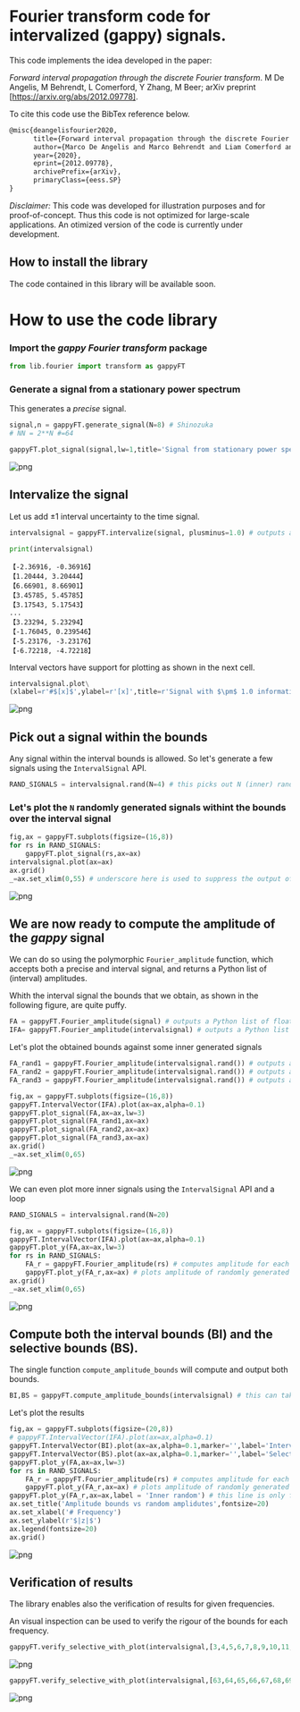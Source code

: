 # Fourier transform code for intervalized (gappy) signals.

This code implements the idea developed in the paper:

*Forward interval propagation through the discrete Fourier transform*. 
M De Angelis, M Behrendt, L Comerford, Y Zhang, M Beer; 
arXiv preprint [https://arxiv.org/abs/2012.09778].

[https://arxiv.org/abs/2012.09778]: https://arxiv.org/abs/2012.09778

To cite this code use the BibTex reference below. 

```latex
@misc{deangelisfourier2020,
      title={Forward interval propagation through the discrete Fourier transform}, 
      author={Marco De Angelis and Marco Behrendt and Liam Comerford and Yuanjin Zhang and Michael Beer},
      year={2020},
      eprint={2012.09778},
      archivePrefix={arXiv},
      primaryClass={eess.SP}
}
```
*Disclaimer:* This code was developed for illustration purposes and for proof-of-concept. Thus this code is not optimized for large-scale applications. An otimized version of the code is currently under development.

## How to install the library
The code contained in this library will be available soon.

# How to use the code library

### Import the *gappy Fourier transform* package


```python
from lib.fourier import transform as gappyFT
```

### Generate a signal from a stationary power spectrum

This generates a *precise* signal.


```python
signal,n = gappyFT.generate_signal(N=8) # Shinozuka
# NN = 2**N #=64
```


```python
gappyFT.plot_signal(signal,lw=1,title='Signal from stationary power spectrum',color='rebeccapurple')
```


![png](fig/output_4_0.png)


## Intervalize the signal
Let us add $\pm$1 interval uncertainty to the time signal. 


```python
intervalsignal = gappyFT.intervalize(signal, plusminus=1.0) # outputs an interval vector
```


```python
print(intervalsignal)
```

    【-2.36916, -0.36916】
    【1.20444, 3.20444】
    【6.66901, 8.66901】
    【3.45785, 5.45785】
    【3.17543, 5.17543】
    ...
    【3.23294, 5.23294】
    【-1.76045, 0.239546】
    【-5.23176, -3.23176】
    【-6.72218, -4.72218】


Interval vectors have support for plotting as shown in the next cell.


```python
intervalsignal.plot\
(xlabel=r'#$[x]$',ylabel=r'[x]',title=r'Signal with $\pm$ 1.0 information gaps (intervals)')
```


![png](fig/output_9_0.png)


## Pick out a signal within the bounds

Any signal within the interval bounds is allowed. So let's generate a few signals using the `IntervalSignal` API.


```python
RAND_SIGNALS = intervalsignal.rand(N=4) # this picks out N (inner) random signals within the bounds
```

### Let's plot the `N` randomly generated signals withint the bounds over the interval signal


```python
fig,ax = gappyFT.subplots(figsize=(16,8))
for rs in RAND_SIGNALS:
    gappyFT.plot_signal(rs,ax=ax)
intervalsignal.plot(ax=ax)
ax.grid()
_=ax.set_xlim(0,55) # underscore here is used to suppress the output of this line
```

![png](fig/output_13_1.png)


## We are now ready to compute the amplitude of the *gappy* signal

We can do so using the polymorphic `Fourier_amplitude` function, which accepts both a precise and interval signal, and returns a Python list of (interval) amplitudes.

Whith the interval signal the bounds that we obtain, as shown in the following figure, are quite puffy. 


```python
FA = gappyFT.Fourier_amplitude(signal) # outputs a Python list of floats
IFA= gappyFT.Fourier_amplitude(intervalsignal) # outputs a Python list of Intervals
```

Let's plot the obtained bounds against some inner generated signals


```python
FA_rand1 = gappyFT.Fourier_amplitude(intervalsignal.rand()) # outputs a Python list of floats
FA_rand2 = gappyFT.Fourier_amplitude(intervalsignal.rand()) # outputs a Python list of floats
FA_rand3 = gappyFT.Fourier_amplitude(intervalsignal.rand()) # outputs a Python list of floats
```


```python
fig,ax = gappyFT.subplots(figsize=(16,8))
gappyFT.IntervalVector(IFA).plot(ax=ax,alpha=0.1)
gappyFT.plot_signal(FA,ax=ax,lw=3)
gappyFT.plot_signal(FA_rand1,ax=ax)
gappyFT.plot_signal(FA_rand2,ax=ax)
gappyFT.plot_signal(FA_rand3,ax=ax)
ax.grid()
_=ax.set_xlim(0,65)
```


![png](fig/output_18_1.png)


We can even plot more inner signals using the `IntervalSignal` API and a loop


```python
RAND_SIGNALS = intervalsignal.rand(N=20) 
```


```python
fig,ax = gappyFT.subplots(figsize=(16,8))
gappyFT.IntervalVector(IFA).plot(ax=ax,alpha=0.1)
gappyFT.plot_y(FA,ax=ax,lw=3)
for rs in RAND_SIGNALS:
    FA_r = gappyFT.Fourier_amplitude(rs) # computes amplitude for each generated signal
    gappyFT.plot_y(FA_r,ax=ax) # plots amplitude of randomly generated signal
ax.grid()
_=ax.set_xlim(0,65)
```


![png](fig/output_21_1.png)



## Compute both the interval bounds (BI) and the selective bounds (BS).

The single function `compute_amplitude_bounds` will compute and output both bounds.


```python
BI,BS = gappyFT.compute_amplitude_bounds(intervalsignal) # this can take a bit
```

Let's plot the results


```python
fig,ax = gappyFT.subplots(figsize=(20,8))
# gappyFT.IntervalVector(IFA).plot(ax=ax,alpha=0.1)
gappyFT.IntervalVector(BI).plot(ax=ax,alpha=0.1,marker='',label='Interval')
gappyFT.IntervalVector(BS).plot(ax=ax,alpha=0.1,marker='',label='Selective')
gappyFT.plot_y(FA,ax=ax,lw=3)
for rs in RAND_SIGNALS:
    FA_r = gappyFT.Fourier_amplitude(rs) # computes amplitude for each generated signal
    gappyFT.plot_y(FA_r,ax=ax) # plots amplitude of randomly generated signal
gappyFT.plot_y(FA_r,ax=ax,label = 'Inner random') # this line is only for legend purposes
ax.set_title('Amplitude bounds vs random amplidutes',fontsize=20)
ax.set_xlabel('# Frequency')
ax.set_ylabel(r'$|z|$')
ax.legend(fontsize=20)
ax.grid()
```


![png](fig/output_26_0.png)


## Verification of results

The library enables also the verification of results for given frequencies.

An visual inspection can be used to verify the rigour of the bounds for each frequency.


```python
gappyFT.verify_selective_with_plot(intervalsignal,[3,4,5,6,7,8,9,10,11,12,13,14],aspect='equal',figsize=(30,20))
```


![png](fig/output_30_0.png)



```python
gappyFT.verify_selective_with_plot(intervalsignal,[63,64,65,66,67,68,69,70,71,72,73,74],aspect='equal',figsize=(30,20))
```


![png](fig/output_31_0.png)



```python

```
